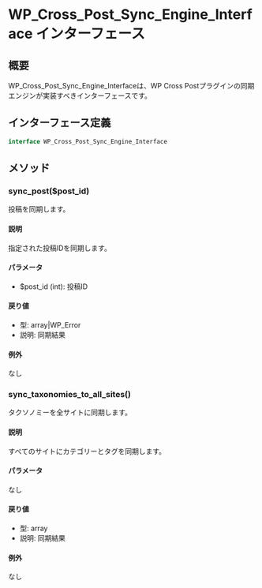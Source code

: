 # WP_Cross_Post_Sync_Engine_Interface インターフェース

## 概要

WP_Cross_Post_Sync_Engine_Interfaceは、WP Cross Postプラグインの同期エンジンが実装すべきインターフェースです。

## インターフェース定義

```php
interface WP_Cross_Post_Sync_Engine_Interface
```

## メソッド

### sync_post($post_id)
投稿を同期します。

#### 説明
指定された投稿IDを同期します。

#### パラメータ
- $post_id (int): 投稿ID

#### 戻り値
- 型: array|WP_Error
- 説明: 同期結果

#### 例外
なし

### sync_taxonomies_to_all_sites()
タクソノミーを全サイトに同期します。

#### 説明
すべてのサイトにカテゴリーとタグを同期します。

#### パラメータ
なし

#### 戻り値
- 型: array
- 説明: 同期結果

#### 例外
なし